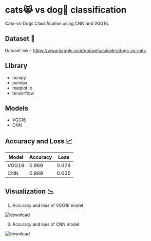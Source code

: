 
# cats😹 vs dog🐶 classification

Cats-vs-Dogs Classification using CNN and VGG16.


## Dataset 📅
Dataset link:- https://www.kaggle.com/datasets/salader/dogs-vs-cats 

## Library 
- numpy
- pandas
- matplotlib
- tensorflow
  
## Models 
- VGG16 
- CNN
  
## Accuracy and Loss 📈
| Model      | Accuracy | Loss    |
|------------|----------|---------|
| VGG16    | 0.969     | 0.074   |
| CNN    | 0.989     | 0.035    |



## Visualization 📉
1) Accuracy and loss of VGG16 model

![download](https://github.com/errors4o4/cats-vs-dogs-classification/assets/81018286/e406b660-e319-41f8-82f1-3966f6355285)

3) Accuracy and loss of CNN model

![download](https://github.com/errors4o4/cats-vs-dogs-classification/assets/81018286/ac67e7b8-ec91-4014-aee9-2eeb84fe2239)
